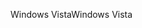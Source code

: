 <span data-ttu-id="cb5cc-101">Windows Vista</span><span class="sxs-lookup"><span data-stu-id="cb5cc-101">Windows Vista</span></span>